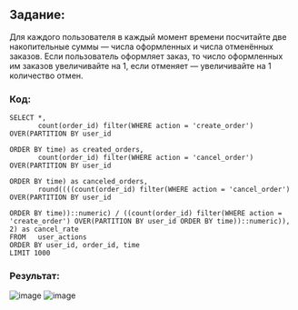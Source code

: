## Задание:
Для каждого пользователя в каждый момент времени посчитайте две накопительные суммы — числа оформленных и числа отменённых заказов. Если пользователь оформляет заказ, то число оформленных им заказов увеличивайте на 1, если отменяет — увеличивайте на 1 количество отмен.
### Код:
```
SELECT *,
       count(order_id) filter(WHERE action = 'create_order') OVER(PARTITION BY user_id
                                                                  ORDER BY time) as created_orders,
       count(order_id) filter(WHERE action = 'cancel_order') OVER(PARTITION BY user_id
                                                                  ORDER BY time) as canceled_orders,
       round((((count(order_id) filter(WHERE action = 'cancel_order') OVER(PARTITION BY user_id
                                                                           ORDER BY time))::numeric) / ((count(order_id) filter(WHERE action = 'create_order') OVER(PARTITION BY user_id ORDER BY time))::numeric)), 2) as cancel_rate
FROM   user_actions
ORDER BY user_id, order_id, time
LIMIT 1000
```
### Результат:
![image](https://github.com/bdi2503/SQL_works_online_grocery_store/assets/142053096/d16eb817-ac8e-4386-84b4-418a56f41f51)
![image](https://github.com/bdi2503/SQL_works_online_grocery_store/assets/142053096/4ba19844-8be7-4878-b26d-520f2484264d)

